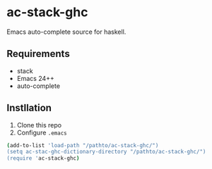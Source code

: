 # ac-stack-ghc

Emacs auto-complete source for haskell.

## Requirements

 * stack
 * Emacs 24++
 * auto-complete

## Instllation

1. Clone this repo
2. Configure `.emacs`

```bash
(add-to-list 'load-path "/pathto/ac-stack-ghc/")
(setq ac-stac-ghc-dictionary-directory "/pathto/ac-stack-ghc/")
(require 'ac-stack-ghc)
```
